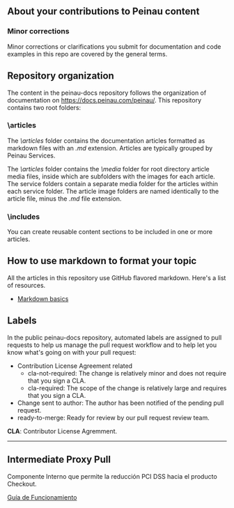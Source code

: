 ## About your contributions to Peinau content

### Minor corrections
Minor corrections or clarifications you submit for documentation and code examples in this repo are covered by the general terms.


## Repository organization
The content in the peinau-docs repository follows the organization of documentation on https://docs.peinau.com/peinau/. This repository contains two root folders:

### \articles
The *\articles* folder contains the documentation articles formatted as markdown files with an *.md* extension. Articles are typically grouped by Peinau Services.

The *\articles* folder contains the *\media* folder for root directory article media files, inside which are subfolders with the images for each article.  The service folders contain a separate media folder for the articles within each service folder. The article image folders are named identically to the article file, minus the *.md* file extension.

### \includes
You can create reusable content sections to be included in one or more articles. 

## How to use markdown to format your topic
All the articles in this repository use GitHub flavored markdown.  Here's a list of resources.

* [Markdown basics](https://help.github.com/articles/markdown-basics/)


## Labels
In the public peinau-docs repository, automated labels are assigned to pull requests to help us manage the pull request workflow and to help let you know what's going on with your pull request:

* Contribution License Agreement related
  * cla-not-required: The change is relatively minor and does not require that you sign a CLA.
  * cla-required: The scope of the change is relatively large and requires that you sign a CLA.
* Change sent to author: The author has been notified of the pending pull request.
* ready-to-merge: Ready for review by our pull request review team.

**CLA**: Contributor License Agremment.

----
## Intermediate Proxy Pull

Componente Interno que permite la reducción PCI DSS hacia el producto Checkout.

[Guía de Funcionamiento](articles/intermediate-proxy-pull/introduction.md)
